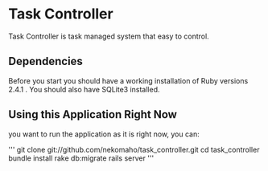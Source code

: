 # Task Controller
Task Controller is task managed system that easy to control.

## Dependencies
Before you start you should have a working installation of Ruby versions 2.4.1 . You should also have SQLite3 installed.

## Using this Application Right Now
you want to run the application as it is right now, you can:

'''
git clone git://github.com/nekomaho/task_controller.git
cd task_controller
bundle install
rake db:migrate
rails server
'''
